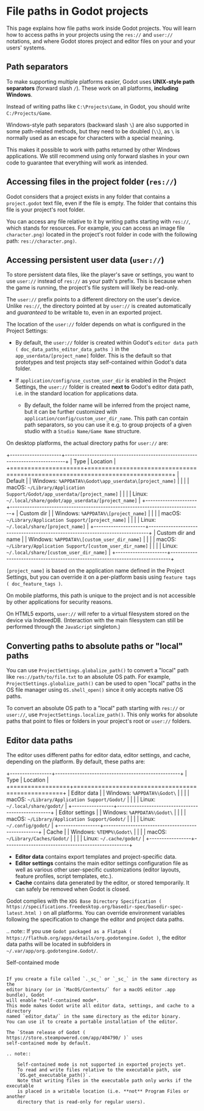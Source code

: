 

File paths in Godot projects
============================

This page explains how file paths work inside Godot projects. You will learn how
to access paths in your projects using the `res://` and `user://` notations,
and where Godot stores project and editor files on your and your users' systems.

Path separators
---------------

To make supporting multiple platforms easier, Godot uses **UNIX-style path
separators** (forward slash `/`). These work on all platforms, **including
Windows**.

Instead of writing paths like `C:\Projects\Game`, in Godot, you should write
`C:/Projects/Game`.

Windows-style path separators (backward slash `\`) are also supported in some
path-related methods, but they need to be doubled (`\\`), as `\` is normally
used as an escape for characters with a special meaning.

This makes it possible to work with paths returned by other Windows
applications. We still recommend using only forward slashes in your own code to
guarantee that everything will work as intended.

Accessing files in the project folder (`res://`)
--------------------------------------------------

Godot considers that a project exists in any folder that contains a
`project.godot` text file, even if the file is empty. The folder that contains
this file is your project's root folder.

You can access any file relative to it by writing paths starting with
`res://`, which stands for resources. For example, you can access an image
file `character.png)` located in the project's root folder in code with the
following path: `res://character.png)`.

Accessing persistent user data (`user://`)
--------------------------------------------

To store persistent data files, like the player's save or settings, you want to
use `user://` instead of `res://` as your path's prefix. This is because
when the game is running, the project's file system will likely be read-only.

The `user://` prefix points to a different directory on the user's device.
Unlike `res://`, the directory pointed at by `user://` is created
automatically and *guaranteed* to be writable to, even in an exported project.

The location of the `user://` folder depends on what is configured in the
Project Settings:

- By default, the `user://` folder is created within Godot's
  `editor data path ( doc_data_paths_editor_data_paths )` in the
  `app_userdata/[project_name]` folder. This is the default so that prototypes
  and test projects stay self-contained within Godot's data folder.
- If `application/config/use_custom_user_dir`
  is enabled in the Project Settings, the `user://` folder is created **next
  to** Godot's editor data path, i.e. in the standard location for applications
  data.

  * By default, the folder name will be inferred from the project name, but it
    can be further customized with
    `application/config/custom_user_dir_name`.
    This path can contain path separators, so you can use it e.g. to group
    projects of a given studio with a `Studio Name/Game Name` structure.

On desktop platforms, the actual directory paths for `user://` are:

+---------------------+------------------------------------------------------------------------------+
| Type                | Location                                                                     |
+=====================+==============================================================================+
| Default             | | Windows: `%APPDATA%\Godot\app_userdata\[project_name]`                   |
|                     | | macOS: `~/Library/Application Support/Godot/app_userdata/[project_name]` |
|                     | | Linux: `~/.local/share/godot/app_userdata/[project_name]`                |
+---------------------+------------------------------------------------------------------------------+
| Custom dir          | | Windows: `%APPDATA%\[project_name]`                                      |
|                     | | macOS: `~/Library/Application Support/[project_name]`                    |
|                     | | Linux: `~/.local/share/[project_name]`                                   |
+---------------------+------------------------------------------------------------------------------+
| Custom dir and name | | Windows: `%APPDATA%\[custom_user_dir_name]`                              |
|                     | | macOS: `~/Library/Application Support/[custom_user_dir_name]`            |
|                     | | Linux: `~/.local/share/[custom_user_dir_name]`                           |
+---------------------+------------------------------------------------------------------------------+

`[project_name]` is based on the application name defined in the Project Settings, but
you can override it on a per-platform basis using `feature tags ( doc_feature_tags )`.

On mobile platforms, this path is unique to the project and is not accessible
by other applications for security reasons.

On HTML5 exports, `user://` will refer to a virtual filesystem stored on the
device via IndexedDB. (Interaction with the main filesystem can still be performed
through the `JavaScript` singleton.)

Converting paths to absolute paths or "local" paths
---------------------------------------------------

You can use `ProjectSettings.globalize_path()`
to convert a "local" path like `res://path/to/file.txt` to an absolute OS path.
For example, `ProjectSettings.globalize_path()`
can be used to open "local" paths in the OS file manager
using `OS.shell_open()` since it only accepts
native OS paths.

To convert an absolute OS path to a "local" path starting with `res://`
or `user://`, use `ProjectSettings.localize_path()`.
This only works for absolute paths that point to files or folders in your
project's root or `user://` folders.



Editor data paths
-----------------

The editor uses different paths for editor data, editor settings, and cache,
depending on the platform. By default, these paths are:

+-----------------+---------------------------------------------------+
| Type            | Location                                          |
+=================+===================================================+
| Editor data     | | Windows: `%APPDATA%\Godot\`                   |
|                 | | macOS: `~/Library/Application Support/Godot/` |
|                 | | Linux: `~/.local/share/godot/`                |
+-----------------+---------------------------------------------------+
| Editor settings | | Windows: `%APPDATA%\Godot\`                   |
|                 | | macOS: `~/Library/Application Support/Godot/` |
|                 | | Linux: `~/.config/godot/`                     |
+-----------------+---------------------------------------------------+
| Cache           | | Windows: `%TEMP%\Godot\`                      |
|                 | | macOS: `~/Library/Caches/Godot/`              |
|                 | | Linux: `~/.cache/godot/`                      |
+-----------------+---------------------------------------------------+

- **Editor data** contains export templates and project-specific data.
- **Editor settings** contains the main editor settings configuration file as
  well as various other user-specific customizations (editor layouts, feature
  profiles, script templates, etc.).
- **Cache** contains data generated by the editor, or stored temporarily.
  It can safely be removed when Godot is closed.

Godot complies with the `XDG Base Directory Specification
( https://specifications.freedesktop.org/basedir-spec/basedir-spec-latest.html )`
on all platforms. You can override environment variables following the
specification to change the editor and project data paths.

.. note:: If you use `Godot packaged as a Flatpak
          ( https://flathub.org/apps/details/org.godotengine.Godot )`, the
          editor data paths will be located in subfolders in
          `~/.var/app/org.godotengine.Godot/`.



Self-contained mode
~~~~~~~~~~~~~~~~~~~

If you create a file called `._sc_` or `_sc_` in the same directory as the
editor binary (or in `MacOS/Contents/` for a macOS editor .app bundle), Godot
will enable *self-contained mode*.
This mode makes Godot write all editor data, settings, and cache to a directory
named `editor_data/` in the same directory as the editor binary.
You can use it to create a portable installation of the editor.

The `Steam release of Godot ( https://store.steampowered.com/app/404790/ )` uses
self-contained mode by default.

.. note::

    Self-contained mode is not supported in exported projects yet.
    To read and write files relative to the executable path, use
    `OS.get_executable_path()`.
    Note that writing files in the executable path only works if the executable
    is placed in a writable location (i.e. **not** Program Files or another
    directory that is read-only for regular users).
